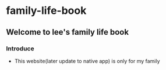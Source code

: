 # family-life-book

## Welcome to lee's family life book

### Introduce 
 - This website(later update to native app) is only for my family
